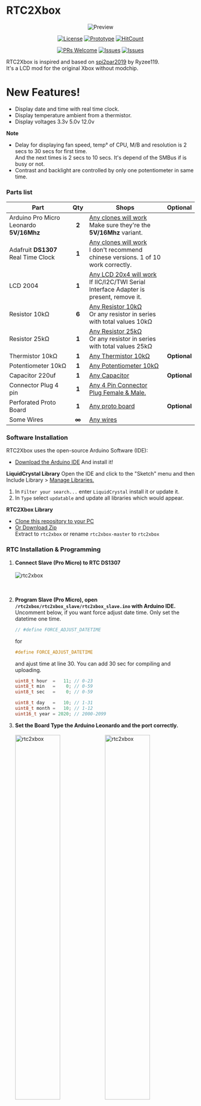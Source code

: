 
# RTC2Xbox
<p align="center">
  <img alt="Preview" src="./resources/images/preview.jpg">
</p>

<p align="center">
  <a href="LICENSE"><img alt="License" src="https://img.shields.io/badge/License-GPLv3-blue.svg?style=flat-square&logo=arduino"></a>
  <a href="https://en.wikipedia.org/wiki/Prototype"><img alt="Prototype" src="https://img.shields.io/badge/Statut-Prototype-important.svg?style=flat-square&logo=arduino&logoColor=orange"></a>
  <a href="http://hits.dwyl.com/PatFrost/rtc2xbox"><img alt="HitCount" src="http://hits.dwyl.io/PatFrost/rtc2xbox.svg"></a>
</p>
<p align="center">
  <a href="https://github.com/PatFrost/rtc2xbox/pulls"><img alt="PRs Welcome" src="https://img.shields.io/badge/PRs-Welcome-brightgreen.svg?style=flat-square&logo=arduino&logoColor=brightgreen"></a>
  <a href="https://github.com/PatFrost/rtc2xbox/issues"><img alt="Issues" src="https://img.shields.io/badge/Suggest-Open%20Issue-brightgreen.svg?style=flat-square&logo=arduino&logoColor=brightgreen"></a>
  <a href="https://github.com/PatFrost/rtc2xbox/issues"><img alt="Issues" src="https://img.shields.io/badge/Bugs-Issues-red.svg?style=flat-square&logo=arduino&logoColor=red"></a>
</p>

RTC2Xbox is inspired and based on [spi2par2019](https://github.com/Ryzee119/spi2par2019) by Ryzee119.
<br>It's a LCD mod for the original Xbox without modchip.

# New Features!
  - Display date and time with real time clock.
  - Display temperature ambient from a thermistor.
  - Display voltages 3.3v 5.0v 12.0v

**Note**
  - Delay for displaying fan speed, temp° of CPU, M/B and resolution is 2 secs to 30 secs for first time.
    <br>And the next times is 2 secs to 10 secs. It's depend of the SMBus if is busy or not.
  - Contrast and backlight are controlled by only one potentiometer in same time.

### Parts list
| Part | Qty | Shops | Optional |
| ---- | :----: | ----- | ----- |
| Arduino Pro Micro Leonardo **5V/16Mhz** | **2** | [Any clones will work](https://www.amazon.com/s?k=Arduino+Pro+Micro+Leonardo+5V%2F16Mhz&ref=nb_sb_noss)<br> Make sure they're the **5V/16Mhz** variant. |
| Adafruit **DS1307** Real Time Clock  | **1** | [Any clones will work](https://www.amazon.com/Adafruit-3296-DS1307-Clock-Breakout/dp/B01MG3NEWF/ref=sr_1_1?dchild=1&keywords=RTC+DS1307&qid=1602338436&sr=8-1) <br>I don't recommend chinese versions. 1 of 10 work correctly. |
| LCD 2004 | **1** | [Any LCD 20x4 will work](https://www.amazon.com/s?k=LCD+2004&ref=nb_sb_noss) <br>If IIC/I2C/TWI Serial Interface Adapter is present, remove it. |
| Resistor 10kΩ | **6** |[Any Resistor 10kΩ](https://www.amazon.com/BOJACK-Single-Resistor-Resistors-200pcs/dp/B07PGHP69F/ref=sr_1_8?dchild=1&keywords=Resistor+10k%E2%84%A6&qid=1602341361&sr=8-8) <br>Or any resistor in series with total values 10kΩ |
| Resistor 25kΩ | **1** | [Any Resistor 25kΩ](https://www.amazon.com/s?k=Resistor+25k%E2%84%A6&ref=nb_sb_noss) <br>Or any resistor in series with total values 25kΩ |
| Thermistor 10kΩ | **1** | [Any Thermistor 10kΩ](https://www.amazon.com/s?k=Thermistor+10k%E2%84%A6&s=price-asc-rank&qid=1602342606&ref=sr_st_price-asc-rank) | **Optional** |
| Potentiometer 10kΩ | **1** |[Any Potentiometer 10kΩ](https://www.amazon.com/s?k=Potentiometer+10k%E2%84%A6&ref=nb_sb_noss)|
| Capacitor 220uf | **1** | [Any Capacitor](https://www.amazon.com/s?k=Capacitor+220uf&ref=nb_sb_noss) | **Optional** |
| Connector Plug 4 pin | **1** | [Any 4 Pin Connector Plug Female & Male.](https://www.amazon.com/2-0MM-Female-Single-Connector-Wires/dp/B0732MMD7K/ref=sr_1_4?dchild=1&keywords=Micro-4-Pin-Connector-100mm-Female&qid=1602345927&sr=8-4) |
| Perforated Proto Board | **1** | [Any proto board](https://www.amazon.com/s?k=perfboard&ref=nb_sb_noss) | **Optional** |
| Some Wires | **∞** | [Any wires](https://www.amazon.com/s?k=wires+26+AWG&ref=nb_sb_noss) |

### Software Installation
RTC2Xbox uses the open-source Arduino Software (IDE):
  - [Download the Arduino IDE](https://www.arduino.cc/en/Main/Software#download) And install it!

**LiquidCrystal Library**
Open the IDE and click to the "Sketch" menu and then Include Library > [Manage Libraries.](https://www.arduino.cc/en/guide/libraries#toc3)
1. In `Filter your search...` enter `LiquidCrystal` install it or update it.
2. In `Type` select `updatable` and update all libraries which would appear.

**RTC2Xbox Library**
  - [Clone this repository to your PC](https://github.com/PatFrost/rtc2xbox.git)
  - [Or Download Zip](https://github.com/PatFrost/rtc2xbox/archive/master.zip)
    <br>Extract to `rtc2xbox` or rename `rtc2xbox-master` to `rtc2xbox`

### RTC Installation & Programming
1. **Connect Slave (Pro Micro) to RTC DS1307** 
    <br><br>
    <img src="./resources/images/1.slave_rtc.jpg" alt="rtc2xbox"/>
    <br><br><br>
2. **Program Slave (Pro Micro), open `/rtc2xbox/rtc2xbox_slave/rtc2xbox_slave.ino` with Arduino IDE.**<br>
    Uncomment below, if you want force adjust date time.
    Only set the datetime one time.
    ```c++
    // #define FORCE_ADJUST_DATETIME
    ```
    for
    ```c++
    #define FORCE_ADJUST_DATETIME
    ```
    and ajust time at line 30. You can add 30 sec for compiling and uploading.
    ```c++
    uint8_t hour  =   11; // 0-23
    uint8_t min   =    0; // 0-59
    uint8_t sec   =    0; // 0-59

    uint8_t day   =   10; // 1-31
    uint8_t month =   10; // 1-12
    uint16_t year = 2020; // 2000-2099
    ```
    
3. **Set the Board Type the Arduino Leonardo and the port correctly.**
    <br><br>
    <img src="./resources/images/ide_board.jpg" alt="rtc2xbox" width="50%"/><img src="./resources/images/ide_port.jpg" alt="rtc2xbox" width="50%"/>
    <br><br><br>
4. **Compile by clicking the tick in the top left.**<br>
    Check the console output it has compiled successfully
5. **Connect a Micro USB cable between the Slave (Pro Micro) and the PC.**
6. **Click the upload button and confirm successful.**
7. **Disconnect Slave (Pro Micro)**
    * comment `#define FORCE_ADJUST_DATETIME`. Remember, only set the datetime one time.
        ```c++
        // #define FORCE_ADJUST_DATETIME
        ```
****
8. **Program Master (Pro Micro), open `/rtc2xbox/rtc2xbox.ino` with Arduino IDE.**<br>
    Uncomment below to make the in-game temp readouts display in Fahrenheit.
    ```c++
    // #define USE_FAHRENHEIT
    ```
    for
    ```c++
    #define USE_FAHRENHEIT
    ```
9. **Compile by clicking the tick in the top left.**<br>
    Check the console output it has compiled successfully
10. **Connect a Micro USB cable between the Master (Pro Micro) and the PC.**
11. **Click the upload button and confirm successful.**
12. **Disconnect Master (Pro Micro)**

### Hardware Installation
1. **Connect Master (Pro Micro) to LCD, Potentiometer and Thermistor (Optional)**
    <br><br>
    <img src="./resources/images/2.master_lcd.jpg" alt="rtc2xbox"/>
    <br><br><br>
2. **Connect Master (Pro Micro) for voltages reading**
    <br><br>
    <img src="./resources/images/3.molex.jpg" alt="rtc2xbox"/>
    <br><br><br>
3. **Connect Master (Pro Micro) to Slave (Pro Micro)**
    <br><br>
    <img src="./resources/images/4.serial1.jpg" alt="rtc2xbox"/>
    <br><br><br>
4. **Connect Master (Pro Micro) to Xbox LPC**
    <br><br>
    <img src="./resources/images/5.lpc_to_master.jpg" alt="rtc2xbox"/>
    <br><br><br>
****
<br><br>
**Final Result**<br>
<img src="./resources/images/6.connections.jpg" alt="rtc2xbox"/>
<br><br><br>

### Development
Want to contribute? Great!<br>
[Open pull requests](https://github.com/PatFrost/rtc2xbox/pulls)

### Warning
If you want to reprogram the Master (Pro Micro) and/or the Slave (Pro Micro)!<br>
Take no chances, **disconnect** plug for `voltages reading` and `wires between` Xbox LPC and Master (Pro Micro).

### Legal
This article is intended to provide general information.<br>
Please always read and follow the labels/instructions that accompany your products.<br>
I cannot be held responsible for any injuries or damages caused by this activity.

<br><br>
**Cheers!!!**
